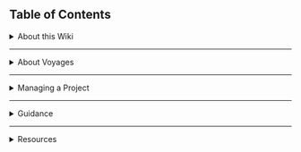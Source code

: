 ## Table of Contents
<details>
  <summary>About this Wiki</summary>

[The Chingu PMRoK][home]<br>
[How to Contribute][home-contribute]
</details>
<hr/>

<details>
  <summary>About Voyages</summary>

[Voyage Roadmap][voyage-roadmap] <br>
[Voyage Workflow][voyage-workflow]
</details>

<hr/>
 
<details>
  <summary>Managing a Project</summary>

[Project Manager Concepts][managingproj-pmconcepts]<br>
[Your Sprints][managingproj-sprints]<br>
[Conducting an MVP][managingproj-mvp]<br>
[Project Closure][managingproj-closure]<br>
</details>
<hr/>

<details>
  <summary>Guidance</summary>

[Situational Guidance][situationguide]<br>
[Managing Conflict][managingconflict]
</details>
<hr/>

<details>
  <summary>Resources</summary>

[Tools & Resources][resources-tools]<br>
[PM FAQ][resources-pmfaq]<br>
[Glossary][resources-glossary]
</details>


[home]: https://github.com/Chingu-cohorts/pmrok/wiki
[home-contribute]: https://github.com/Chingu-cohorts/pmrok/wiki/Home-Contribute

[voyage-roadmap]: https://github.com/Chingu-cohorts/pmrok/wiki/Voyage-Roadmap
[voyage-workflow]: https://github.com/Chingu-cohorts/pmrok/wiki/Voyage-Workflow

[managingproj-pmconcepts]: https://github.com/Chingu-cohorts/pmrok/wiki/ManagingProj-PM-Concepts
[managingproj-sprints]: https://github.com/Chingu-cohorts/pmrok/wiki/ManagingProj-Sprints
[managingproj-mvp]: https://github.com/Chingu-cohorts/pmrok/wiki/ManagingProj-MVP
[managingproj-closure]: https://github.com/Chingu-cohorts/pmrok/wiki/ManagingProj-Closure

[situationguide]: https://github.com/Chingu-cohorts/pmrok/wiki/Situational-Guidance
[managingconflict]: https://github.com/Chingu-cohorts/pmrok/wiki/Managing-Conflict

[resources]: https://github.com/Chingu-cohorts/pmrok/wiki/Resources
[resources-tools]: https://github.com/Chingu-cohorts/pmrok/wiki/Resources-Tools
[resources-pmfaq]: https://github.com/Chingu-cohorts/pmrok/wiki/Resources-PMFAQ
[resources-glossary]: https://github.com/Chingu-cohorts/pmrok/wiki/Resources-Glossary
